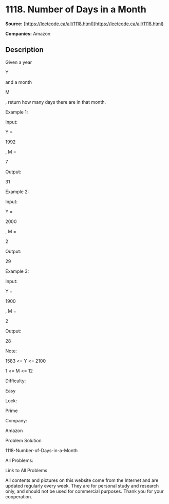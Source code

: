 # 1118. Number of Days in a Month

**Source:** [https://leetcode.ca/all/1118.html](https://leetcode.ca/all/1118.html)

**Companies:** Amazon

## Description

Given a year

Y

and a month

M

, return how many days there are in
        that month.

Example 1:

Input:

Y =

1992

, M =

7

Output:

31

Example 2:

Input:

Y =

2000

, M =

2

Output:

29

Example 3:

Input:

Y =

1900

, M =

2

Output:

28

Note:

1583 <= Y <= 2100

1 <= M <= 12

Difficulty:

Easy

Lock:

Prime

Company:

Amazon

Problem Solution

1118-Number-of-Days-in-a-Month

All Problems:

Link to All Problems

All contents and pictures on this website come from the Internet and are updated regularly every week. They are for personal study and research only, and should not be used for commercial purposes. Thank you for your cooperation.

